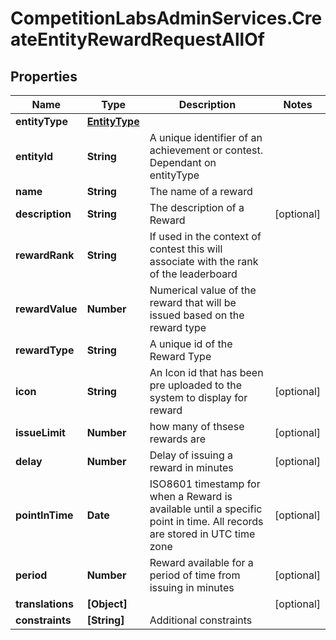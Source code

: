 # CompetitionLabsAdminServices.CreateEntityRewardRequestAllOf

## Properties

Name | Type | Description | Notes
------------ | ------------- | ------------- | -------------
**entityType** | [**EntityType**](EntityType.md) |  | 
**entityId** | **String** | A unique identifier of an achievement or contest. Dependant on entityType | 
**name** | **String** | The name of a reward | 
**description** | **String** | The description of a Reward | [optional] 
**rewardRank** | **String** | If used in the context of contest this will associate with the rank of the leaderboard | 
**rewardValue** | **Number** | Numerical value of the reward that will be issued based on the reward type | 
**rewardType** | **String** | A unique id of the Reward Type | 
**icon** | **String** | An Icon id that has been pre uploaded to the system to display for reward | [optional] 
**issueLimit** | **Number** | how many of thsese rewards are | [optional] 
**delay** | **Number** | Delay of issuing a reward in minutes | [optional] 
**pointInTime** | **Date** | ISO8601 timestamp for when a Reward is available until a specific point in time. All records are stored in UTC time zone | [optional] 
**period** | **Number** | Reward available for a period of time from issuing in minutes | [optional] 
**translations** | **[Object]** |  | [optional] 
**constraints** | **[String]** | Additional constraints | 


